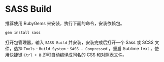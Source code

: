 # SASS Build

推荐使用 RubyGems 来安装，执行下面的命令，安装依赖包。

```shell
gem install sass
```

打开包管理器，输入 `SASS Build` 并安装，安装完成后打开一个 Sass 或 SCSS 文件，选择 `Tools` - `Build System` - `SASS - Compressed` ，重启 Sublime Text ，使用快捷键 `Ctrl + B` 即可自动编译成同名的 CSS 和对照表文件。
